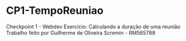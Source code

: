 # CP1-TempoReuniao
Checkpoint 1 - Webdev Exercício: Calculando a duração de uma reunião
Trabalho feito por Guilherme de Oliveira Scremin - RM565788
